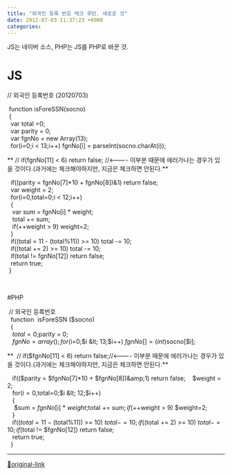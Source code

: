 ```yaml
---
title: "외국인 등록 번호 체크 루틴. 새로운 것"
date: 2012-07-03 11:37:23 +0900
categories: 
---
```

  

JS는 네이버 소스, PHP는 JS를 PHP로 바꾼 것.


# JS


// 외국인 등록번호 (20120703)


 function isForeSSN(socno)  
 {  
  var total 
=0;  
  var parity = 0;  
  var fgnNo = new Array(13);  
  for(i=0;i &lt; 
13;i++) fgnNo[i] = parseInt(socno.charAt(i)); 


** // if(fgnNo[11] &lt; 6) return false; //&lt;---- 이부분 때문에 에러가나는 경우가 있을 것이다.(과거에는 체크해야하지만, 지금은 체크하면 안된다.**

  if((parity = fgnNo[7]*10 + fgnNo[8])&amp;1) return false;  
  var weight = 
2;  
  for(i=0,total=0;i &lt; 12;i++)  
  {  
   var sum = fgnNo[i] * 
weight;  
   total += sum;  
   if(++weight &gt; 9) 
weight=2;  
  }  
  if((total = 11 - (total%11)) &gt;= 10) total -= 
10;  
  if((total += 2) &gt;= 10) total -= 10;  
  if(total != fgnNo[12]) 
return false;  
  return true;  
 }


 


#PHP


 // 외국인 등록번호  
  function 
isForeSSN ($socno)  
  {  
   $total =0;  
   $parity = 0;  
   $fgnNo = 
array();  
  for($i=0;$i &lt; 13;$i++) $fgnNo[] = (int)$socno[$i];


**  // if($fgnNo[11] &lt; 6) return false;//&lt;---- 이부분 때문에 에러가나는 경우가 있을 것이다.(과거에는 체크해야하지만, 지금은 체크하면 안된다.**

   if(($parity = $fgnNo[7]*10 + $fgnNo[8])&amp;1) return false;  
   $weight 
= 2;  
   for($i=0,$total=0;$i &lt; 12;$i++)  
   {  
    $sum = $fgnNo[$i] * 
$weight;  
    $total += $sum;  
    if(++$weight &gt; 9) 
$weight=2;  
   }  
   if(($total = 11 - ($total%11)) &gt;= 10) $total -= 
10;  
   if(($total += 2) &gt;= 10) $total -= 10;  
   if($total != 
$fgnNo[12]) return false;  
   return true;  
  }






***
[🔗original-link](http://www.mins01.com/mh/tech/read/781)